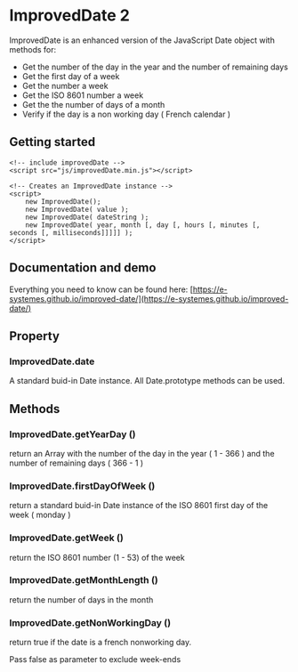 # ImprovedDate 2

ImprovedDate is an enhanced version of the JavaScript Date object with methods for:

* Get the number of the day in the year and the number of remaining days
* Get the first day of a week
* Get the number a week
* Get the ISO 8601 number a week
* Get the the number of days of a month
* Verify if the day is a non working day ( French calendar )

## Getting started

	<!-- include improvedDate -->
	<script src="js/improvedDate.min.js"></script>

	<!-- Creates an ImprovedDate instance -->
	<script>
		new ImprovedDate();
		new ImprovedDate( value );
		new ImprovedDate( dateString );
		new ImprovedDate( year, month [, day [, hours [, minutes [, seconds [, milliseconds]]]]] );
	</script>

## Documentation and demo

Everything you need to know can be found here: [https://e-systemes.github.io/improved-date/](https://e-systemes.github.io/improved-date/)

## Property

### ImprovedDate.date

A standard buid-in Date instance. All Date.prototype methods can be used.
	
## Methods

### ImprovedDate.getYearDay ()

return an Array with the number of the day in the year ( 1 - 366 ) and the number of remaining days ( 366 - 1 )
	
### ImprovedDate.firstDayOfWeek ()

return a standard buid-in Date instance of the ISO 8601 first day of the week ( monday )

### ImprovedDate.getWeek ()

return the ISO 8601 number (1 - 53) of the week		

### ImprovedDate.getMonthLength ()

return the number of days in the month

### ImprovedDate.getNonWorkingDay ()

return true if the date is a french nonworking day.

Pass false as parameter to exclude week-ends

